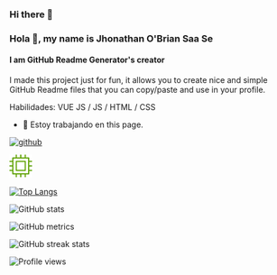 ### Hi there 👋

### Hola 👋, my name is Jhonathan O'Brian Saa Se
#### I am GitHub Readme Generator's creator

I made this project just for fun, it allows you to create nice and simple GitHub Readme files that you can copy/paste and use in your profile.

Habilidades: VUE JS / JS / HTML / CSS

- 🔭 Estoy trabajando en this page. 


[<img src='https://cdn.jsdelivr.net/npm/simple-icons@3.0.1/icons/github.svg' alt='github' height='40'>](https://github.com/InterTech20)  

<a href='https://docs.github.com/en/developers'><img src='https://raw.githubusercontent.com/acervenky/animated-github-badges/master/assets/devbadge.gif' width='40' height='40'></a> 

[![Top Langs](https://github-readme-stats.vercel.app/api/top-langs/?username=InterTech20)](https://github.com/anuraghazra/github-readme-stats)

![GitHub stats](https://github-readme-stats.vercel.app/api?username=obrian-code&show_icons=true&count_private=true)  

![GitHub metrics](https://metrics.lecoq.io/InterTech20)  

![GitHub streak stats](https://github-readme-streak-stats.herokuapp.com/?user=obrian-code)  

![Profile views](https://gpvc.arturio.dev/InterTech20)  

